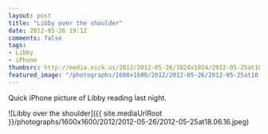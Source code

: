 ```yaml
---
layout: post
title: "Libby over the shoulder"
date: 2012-05-26 19:12
comments: false
tags: 
- Libby
- iPhone
thumbsrc: http://media.eick.us/2012/2012-05-26/1024x1024/2012-05-25at18.06.16.jpeg
featured_image: "/photographs/1600x1600/2012/2012-05-26/2012-05-25at18.06.16.jpeg"
---
```

Quick iPhone picture of Libby reading last night.


![Libby over the shoulder]({{ site.mediaUrlRoot }}/photographs/1600x1600/2012/2012-05-26/2012-05-25at18.06.16.jpeg)

